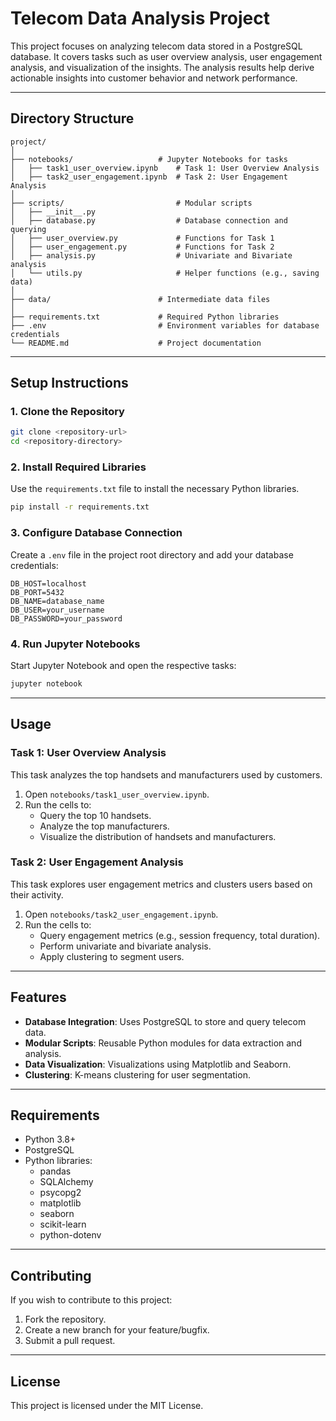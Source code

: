 # Telecom Data Analysis Project

This project focuses on analyzing telecom data stored in a PostgreSQL database. It covers tasks such as user overview analysis, user engagement analysis, and visualization of the insights. The analysis results help derive actionable insights into customer behavior and network performance.

---

## **Directory Structure**

```
project/
│
├── notebooks/                   # Jupyter Notebooks for tasks
│   ├── task1_user_overview.ipynb    # Task 1: User Overview Analysis
│   ├── task2_user_engagement.ipynb  # Task 2: User Engagement Analysis
│
├── scripts/                         # Modular scripts
│   ├── __init__.py
│   ├── database.py                  # Database connection and querying
│   ├── user_overview.py             # Functions for Task 1
│   ├── user_engagement.py           # Functions for Task 2
│   ├── analysis.py                  # Univariate and Bivariate analysis
│   └── utils.py                     # Helper functions (e.g., saving data)
│
├── data/                        # Intermediate data files
│
├── requirements.txt             # Required Python libraries
├── .env                         # Environment variables for database credentials
└── README.md                    # Project documentation
```

---

## **Setup Instructions**

### **1. Clone the Repository**

```bash
git clone <repository-url>
cd <repository-directory>
```

### **2. Install Required Libraries**

Use the `requirements.txt` file to install the necessary Python libraries.

```bash
pip install -r requirements.txt
```

### **3. Configure Database Connection**

Create a `.env` file in the project root directory and add your database credentials:

```dotenv
DB_HOST=localhost
DB_PORT=5432
DB_NAME=database_name
DB_USER=your_username
DB_PASSWORD=your_password
```

### **4. Run Jupyter Notebooks**

Start Jupyter Notebook and open the respective tasks:

```bash
jupyter notebook
```

---

## **Usage**

### **Task 1: User Overview Analysis**

This task analyzes the top handsets and manufacturers used by customers.

1. Open `notebooks/task1_user_overview.ipynb`.
2. Run the cells to:
   - Query the top 10 handsets.
   - Analyze the top manufacturers.
   - Visualize the distribution of handsets and manufacturers.

### **Task 2: User Engagement Analysis**

This task explores user engagement metrics and clusters users based on their activity.

1. Open `notebooks/task2_user_engagement.ipynb`.
2. Run the cells to:
   - Query engagement metrics (e.g., session frequency, total duration).
   - Perform univariate and bivariate analysis.
   - Apply clustering to segment users.

---

## **Features**

- **Database Integration**: Uses PostgreSQL to store and query telecom data.
- **Modular Scripts**: Reusable Python modules for data extraction and analysis.
- **Data Visualization**: Visualizations using Matplotlib and Seaborn.
- **Clustering**: K-means clustering for user segmentation.

---

## **Requirements**

- Python 3.8+
- PostgreSQL
- Python libraries:
  - pandas
  - SQLAlchemy
  - psycopg2
  - matplotlib
  - seaborn
  - scikit-learn
  - python-dotenv

---

## **Contributing**

If you wish to contribute to this project:

1. Fork the repository.
2. Create a new branch for your feature/bugfix.
3. Submit a pull request.

---

## **License**

This project is licensed under the MIT License.
